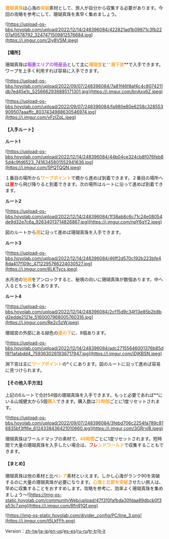 <span style="color: rgb(255, 164, 43)">**珊瑚真珠**</span>は心海の<span style="color: rgb(255, 164, 43)">**突破**</span>素材として、旅人が自分から収集する必要があります。今回の攻略を参考にして、珊瑚真珠を素早く集めましょう。

![https://upload-os-bbs.hoyolab.com/upload/2022/12/14/248396084/422821ad1b09871c3fb2207af0578792_3247471509812576684.jpg](https://i.imgur.com/2iy8VSM.jpeg)



#### **【場所】**



珊瑚真珠は<span style="color: rgb(170, 80, 229)">**稲妻エリアの特産品**</span>として主に<span style="color: rgb(255, 164, 43)">**珊瑚宮**</span>と<span style="color: rgb(255, 164, 43)">****淵下宮**</span>**で入手できます。ワープを上手く利用すれば容易に入手できます。

![https://upload-os-bbs.hoyolab.com/upload/2022/09/07/248396084/7a81f46f8af4c4c8074211db7ed45e1c_5256662936885171301.jpg](https://i.imgur.com/bnAxx6Z.jpeg)





![https://upload-os-bbs.hoyolab.com/upload/2022/09/07/248396084/fa980e80e6258c328553909507aaaffc_8037434988630546974.jpg](https://i.imgur.com/vFzIZqL.jpeg)





#### **【入手ルート】**



**ルート1**

![https://upload-os-bbs.hoyolab.com/upload/2022/12/14/248396084/44b04ce324cb8f076feb85d4c9fd6523_7416345801552941636.jpg](https://i.imgur.com/5PQTQQN.jpeg)





１番目の場所から<span style="color: rgb(255, 164, 43)">**ワープポイント**</span>で橋から進めば到着できます。２番目の場所へは<span style="color: rgb(239, 34, 12)">**崖**</span>から飛び降りると到着できます。次の場所はルートに沿って進めば到着できます。





**ルート2**

![https://upload-os-bbs.hoyolab.com/upload/2022/12/14/248396084/1f38ab8c6c71c24e08054de9d32e7c6a_92634013714826867.jpg](https://i.imgur.com/npY6qY2.jpeg)





図のルートから<span style="color: rgb(255, 164, 43)">**崖**</span>に沿って進めば珊瑚真珠を入手できます。





**ルート3**

![https://upload-os-bbs.hoyolab.com/upload/2022/12/14/248396084/46ff2d570c192b223bfe48da417f109c_4712295766224030527.jpg](https://i.imgur.com/6LKTycs.jpeg)



水月池の<span style="color: rgb(255, 164, 43)">**秘境**</span>をアンロックすると、秘境の向いに珊瑚真珠が数個あります。中へ入るともっと多くあります。





**ルート4**

![https://upload-os-bbs.hoyolab.com/upload/2022/12/14/248396084/2cf15d9c34f13e85b2b8bd2edde2121e_5160007968005760316.jpg](https://i.imgur.com/Re2c5zW.jpeg)





珊瑚宮の外部にある緑色の<span style="color: rgb(255, 164, 43)">**崖の下**</span>に、8個あります。

![https://upload-os-bbs.hoyolab.com/upload/2022/12/14/248396084/adc27155646001376b85df811afabdd4_7593630261936717947.jpg](https://i.imgur.com/iDjKBSN.jpeg)



淵下宮は主に<span style="color: rgb(255, 164, 43)">**ワープポイント**</span>の*くにあります。図のルートに沿って進めば容易に見つけられます。



#### 【その他入手方法】

上記の6ルートで合計54個の珊瑚真珠を入手できます。もっと必要であれば**にいる山城健太から5個<span style="color: rgb(255, 164, 43)">**購入**</span>できます。購入数は<span style="color: rgb(255, 164, 43)">**72時間**</span>ごとに1度リセットされます。

![https://upload-os-bbs.hoyolab.com/upload/2022/09/07/248396084/3febd706c2254fa789c816835bf3ff6e_6124338436421010660.jpg](https://i.imgur.com/3GRrvjB.jpeg)



珊瑚真珠はワールドマップの素材で、<span style="color: rgb(255, 164, 43)">**48時間**</span>ごとに1度リセットされます。短時間で大量の珊瑚真珠を入手したい場合は、<span style="color: rgb(239, 34, 12)">**フレ**</span><span style="color: rgb(255, 164, 43)">**ンドワールド**</span>で収集することもできます。





#### **【まとめ】**



珊瑚真珠は他の素材と比べ<span style="color: rgb(255, 164, 43)">**レア**</span>素材といえます。しかし心海がランク90を突破するのに大量の珊瑚真珠が必要になります。<span style="color: rgb(255, 164, 43)">**心海と五郎を突破**</span>させたい旅人は、早めに収集することをおすすめします。攻略を参考に、効率よく珊瑚真珠を集めましょう～![https://img-os-static.hoyolab.com/communityWeb/upload/47f310fafbda30fdaa89dbcb0f3a53c7.png](https://i.imgur.com/Rfn91Qf.png)



![https://img-os-static.hoyolab.com/divider_config/PC/line_3.png](https://i.imgur.com/t5LkFFh.png)

Version：[zh-tw](../8397727/article)/[ja-jp](../8471110/article)/[en-us](../14172372/article)/[es-es](../14172503/article)/[ru-ru](../14172605/article)/[tr-tr](../14172712/article)/[it-it](../14173580/article)

